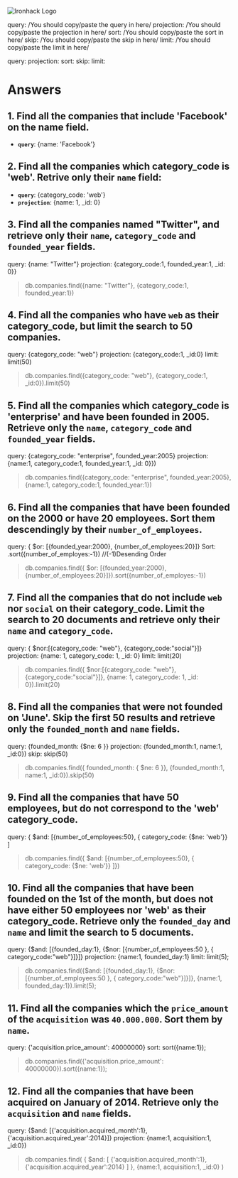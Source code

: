 ![Ironhack Logo](https://i.imgur.com/1QgrNNw.png)

query: /You should copy/paste the query in here/
projection: /You should copy/paste the projection in here/
sort: /You should copy/paste the sort in here/
skip: /You should copy/paste the skip in here/
limit: /You should copy/paste the limit in here/

query:
projection:
sort:
skip:
limit:

# Answers

## 1. Find all the companies that include 'Facebook' on the **name** field.

 - **`query`**: {name: 'Facebook'}
 
 ## 2. Find all the companies which **category_code** is 'web'. Retrive only their `name` field:

 - **`query`**: {category_code: 'web'}
 - **`projection`**: {name: 1, _id: 0}

## 3. Find all the companies named "Twitter", and retrieve only their `name`, `category_code` and `founded_year` fields.

query: {name: "Twitter"}
projection: {category_code:1, founded_year:1, _id: 0}}
> db.companies.find({name: "Twitter"}, {category_code:1, founded_year:1})

## 4. Find all the companies who have `web` as their **category_code**, but limit the search to 50 companies.
query: {category_code: "web"}
projection: {category_code:1, _id:0}
limit: limit(50)
> db.companies.find({category_code: "web"}, {category_code:1, _id:0}).limit(50)

## 5. Find all the companies which **category_code** is 'enterprise' and have been founded in 2005. Retrieve only the `name`, `category_code` and `founded_year` fields.

query: {category_code: "enterprise", founded_year:2005}
projection: {name:1, category_code:1, founded_year:1, _id: 0}})
> db.companies.find({category_code: "enterprise", founded_year:2005}, {name:1, category_code:1, founded_year:1})

## 6. Find all the companies that have been **founded** on the 2000 or have 20 **employees**. Sort them descendingly by their `number_of_employees`.

query: { $or: [{founded_year:2000},  {number_of_employees:20}]}
Sort: .sort({number_of_employes:-1}) //(-1)Desending Order
> db.companies.find({ $or: [{founded_year:2000},  {number_of_employees:20}]}).sort({number_of_employes:-1})

## 7. Find all the companies that do not include `web` nor `social` on their **category_code**. Limit the search to 20 documents and retrieve only their `name` and `category_code`.

query: { $nor:[{category_code: "web"}, {category_code:"social"}]}
projection: {name: 1, category_code: 1, _id: 0}
limit: limit(20)
> db.companies.find({ $nor:[{category_code: "web"}, {category_code:"social"}]}, {name: 1, category_code: 1, _id: 0}).limit(20)
  
 ## 8. Find all the companies that were not **founded** on 'June'. Skip the first 50 results and retrieve only the `founded_month` and `name` fields.

query: {founded_month: {$ne: 6 }}
projection: {founded_month:1, name:1, _id:0})
skip: skip(50)
> db.companies.find({ founded_month: { $ne: 6 }}, {founded_month:1, name:1, _id:0}).skip(50)
 
## 9. Find all the companies that have 50 employees, but do not correspond to the 'web' **category_code**. 

query: { $and: [{number_of_employees:50}, { category_code: {$ne: 'web'}} ]
> db.companies.find({ $and: [{number_of_employees:50}, { category_code: {$ne: 'web'}} ]})

## 10. Find all the companies that have been founded on the 1st of the month, but does not have either 50 employees nor 'web' as their **category_code**. Retrieve only the `founded_day` and `name` and limit the search to 5 documents.

query: {$and: [{founded_day:1}, {$nor: [{number_of_employees:50 }, { category_code:"web"}]}]}
projection: {name:1, founded_day:1}
limit: limit(5);
> db.companies.find({$and: [{founded_day:1}, {$nor: [{number_of_employees:50 }, { category_code:"web"}]}]},  {name:1, founded_day:1}).limit(5);
 
## 11. Find all the companies which the `price_amount` of the `acquisition` was **`40.000.000`**. Sort them by `name`.

query: {'acquisition.price_amount': 40000000}
sort: sort({name:1});
 > db.companies.find({'acquisition.price_amount': 40000000}).sort({name:1});

## 12. Find all the companies that have been acquired on January of 2014. Retrieve only the `acquisition` and `name` fields.

query:  {$and: [{'acquisition.acquired_month':1}, {'acquisition.acquired_year':2014}]}
projection: {name:1, acquisition:1, _id:0})
> db.companies.find( { $and: [ {'acquisition.acquired_month':1}, {'acquisition.acquired_year':2014} ] }, {name:1, acquisition:1, _id:0} )
